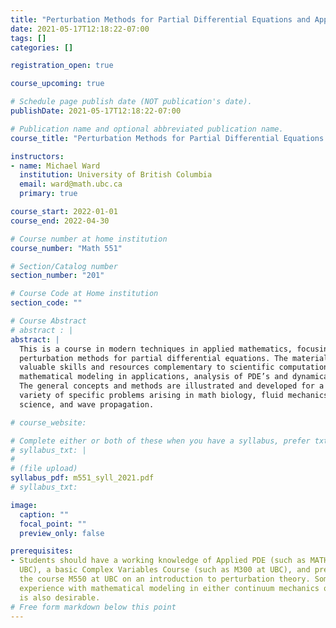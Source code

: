 ```yaml
---
title: "Perturbation Methods for Partial Differential Equations and Applications"
date: 2021-05-17T12:18:22-07:00
tags: []
categories: []

registration_open: true

course_upcoming: true

# Schedule page publish date (NOT publication's date).
publishDate: 2021-05-17T12:18:22-07:00

# Publication name and optional abbreviated publication name.
course_title: "Perturbation Methods for Partial Differential Equations and Applications"

instructors:
- name: Michael Ward
  institution: University of British Columbia
  email: ward@math.ubc.ca
  primary: true

course_start: 2022-01-01
course_end: 2022-04-30

# Course number at home institution
course_number: "Math 551"

# Section/Catalog number
section_number: "201"

# Course Code at Home institution
section_code: ""

# Course Abstract
# abstract : |
abstract: |
  This is a course in modern techniques in applied mathematics, focusing on
  perturbation methods for partial differential equations. The material provides
  valuable skills and resources complementary to scientific computations,
  mathematical modeling in applications, analysis of PDE’s and dynamical systems.
  The general concepts and methods are illustrated and developed for a wide
  variety of specific problems arising in math biology, fluid mechanics, materials
  science, and wave propagation.

# course_website:

# Complete either or both of these when you have a syllabus, prefer txt!
# syllabus_txt: |
#
# (file upload)
syllabus_pdf: m551_syll_2021.pdf
# syllabus_txt:

image:
  caption: ""
  focal_point: ""
  preview_only: false

prerequisites:
- Students should have a working knowledge of Applied PDE (such as MATH 400 at
  UBC), a basic Complex Variables Course (such as M300 at UBC), and preferably
  the course M550 at UBC on an introduction to perturbation theory. Some
  experience with mathematical modeling in either continuum mechanics or biology
  is also desirable.
# Free form markdown below this point
---
```

